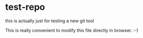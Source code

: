 # test-repo
this is actually just for testing a new git tool

This is really  convenient to modify this file directly in browser. :-)
